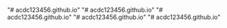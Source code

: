 "# acdc123456.github.io" 
"# acdc123456.github.io" 
"# acdc123456.github.io" 
"# acdc123456.github.io" 
"# acdc123456.github.io" 
